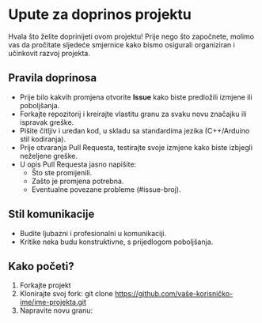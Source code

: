 # Upute za doprinos projektu

Hvala što želite doprinijeti ovom projektu! Prije nego što započnete, molimo vas da pročitate sljedeće smjernice kako bismo osigurali organiziran i učinkovit razvoj projekta.

## Pravila doprinosa

- Prije bilo kakvih promjena otvorite **Issue** kako biste predložili izmjene ili poboljšanja.
- Forkajte repozitorij i kreirajte vlastitu granu za svaku novu značajku ili ispravak greške.
- Pišite čitljiv i uredan kod, u skladu sa standardima jezika (C++/Arduino stil kodiranja).
- Prije otvaranja Pull Requesta, testirajte svoje izmjene kako biste izbjegli neželjene greške.
- U opis Pull Requesta jasno napišite:
  - Što ste promijenili.
  - Zašto je promjena potrebna.
  - Eventualne povezane probleme (#issue-broj).

## Stil komunikacije

- Budite ljubazni i profesionalni u komunikaciji.
- Kritike neka budu konstruktivne, s prijedlogom poboljšanja.

## Kako početi?

1. Forkajte projekt
2. Klonirajte svoj fork:
  git clone https://github.com/vaše-korisničko-ime/ime-projekta.git
3. Napravite novu granu:
